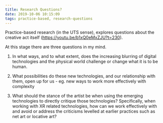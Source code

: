 ```yaml
---
title: Research Questions?
date: 2019-10-06 10:15:09
tags: practice-based, research-questions
---
```


Practice-based research (in the UTS sense), explores questions about the creative act itself (https://youtu.be/b1xQ0eMxZJU?t=230).

At this stage there are three questions in my mind.

1.   In what ways, and to what extent, does the increasing blurring of digital technologies and the physical world challenge or change what it is  to be human.

2.   What possibilities do these new technologies, and our relationship with them, open up for us - eg. new ways to work more effectively with complexity

3.   What should the stance of the artist be when using the emerging technologies to directly critique those technologies? Specifically, when working with XR related technologies, how can we work effectively with and avoid or address the criticisms levelled at earlier practices such as net art or locative art?